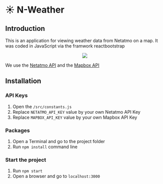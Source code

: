 # :sunny: N-Weather

## Introduction

This is an application for viewing weather data from Netatmo on a map.
It was coded in JavaScript via the framwork reactbootstrap

<p align="center">
  <img src="https://github.com/youssefbenhammed/n-weather/blob/master/GoodOne.gif">
</p>


We use the [Netatmo API](dev.netatmo.com) and the [Mapbox API](https://www.mapbox.com/)

## Installation

### API Keys 

1) Open the `/src/constants.js`
2) Replace `NETATMO_API_KEY` value by your own Netatmo API Key
3) Replace `MAPBOX_API_KEY` value by your own Mapbox API Key

### Packages

1) Open a Terminal and go to the project folder
2) Run `npm install` command line

### Start the project

1) Run `npm start`
2) Open a browser and go to `localhost:3000`
